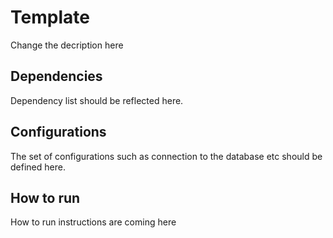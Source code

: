 # Template

Change the decription here

## Dependencies

Dependency list should be reflected here.

## Configurations

The set of configurations such as connection to the database etc should be defined here.

## How to run

How to run instructions are coming here
